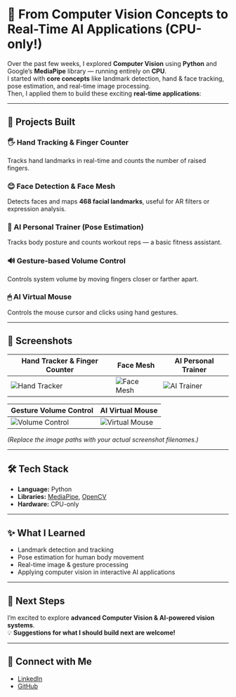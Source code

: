 # 🧠 From Computer Vision Concepts to Real-Time AI Applications (CPU-only!)

Over the past few weeks, I explored **Computer Vision** using **Python** and Google’s **MediaPipe** library — running entirely on **CPU**.  
I started with **core concepts** like landmark detection, hand & face tracking, pose estimation, and real-time image processing.  
Then, I applied them to build these exciting **real-time applications**:

---

## 🚀 Projects Built

### 🖐 Hand Tracking & Finger Counter
Tracks hand landmarks in real-time and counts the number of raised fingers.

### 😊 Face Detection & Face Mesh
Detects faces and maps **468 facial landmarks**, useful for AR filters or expression analysis.

### 🏃 AI Personal Trainer (Pose Estimation)
Tracks body posture and counts workout reps — a basic fitness assistant.

### 🔊 Gesture-based Volume Control
Controls system volume by moving fingers closer or farther apart.

### 🖱 AI Virtual Mouse
Controls the mouse cursor and clicks using hand gestures.

---

## 📸 Screenshots

| Hand Tracker & Finger Counter | Face Mesh | AI Personal Trainer |
|-------------------------------|-----------|---------------------|
| ![Hand Tracker](screenshots/hand_tracker.png) | ![Face Mesh](screenshots/face_mesh.png) | ![AI Trainer](screenshots/ai_trainer.png) |

| Gesture Volume Control | AI Virtual Mouse |
|------------------------|------------------|
| ![Volume Control](screenshots/volume_control.png) | ![Virtual Mouse](screenshots/virtual_mouse.png) |

*(Replace the image paths with your actual screenshot filenames.)*

---

## 🛠 Tech Stack

- **Language:** Python  
- **Libraries:** [MediaPipe](https://mediapipe.dev/), [OpenCV](https://opencv.org/)  
- **Hardware:** CPU-only  

---

## ✨ What I Learned

- Landmark detection and tracking  
- Pose estimation for human body movement  
- Real-time image & gesture processing  
- Applying computer vision in interactive AI applications  

---

## 📌 Next Steps

I’m excited to explore **advanced Computer Vision & AI-powered vision systems**.  
💡 **Suggestions for what I should build next are welcome!**

---

## 🤝 Connect with Me

- [LinkedIn]([your-linkedin-url](http://www.linkedin.com/in/subhas-pramanik))  
- [GitHub]([your-github-url](https://github.com/subhas-pramanik-09))

